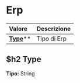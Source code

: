 # Erp

| Valore| Descrizione |
| :--- | :--- |
| [**Type**](#type)** | Tipo di Erp |

$h2 Type 
-----
**Tipo:** String

